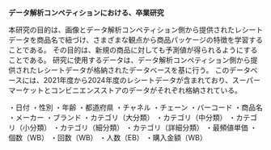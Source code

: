 <B>データ解析コンペティションにおける、卒業研究</B>

本研究の目的は、画像とデータ解析コンペティション側から提供されたレシートデータを商品名で紐づけ、さまざまな観点から商品パッケージの特徴を学習することである。
その目的は、新規の商品に対しても予測値が得られるようにすることである。
研究に使用するデータは、データ解析コンペティション側から提供されたレシートデータが格納されたデータベースを基に行う。
このデータベースには、2021年度から2024年度のレシートデータが含まれており、スーパーマーケットとコンビニエンスストアのデータがそれぞれ格納されている。

・日付
・性別
・年齢
・都道府県
・チャネル
・チェーン
・バーコード
・商品名
・メーカー
・ブランド
・カテゴリ（大分類）
・カテゴリ（中分類）
・カテゴリ（小分類）
・カテゴリ（細分類）
・カテゴリ（詳細分類）
・最頻値単価
・個数（WB）
・回数（WB）
・人数（EB）
・購入金額（WB）
